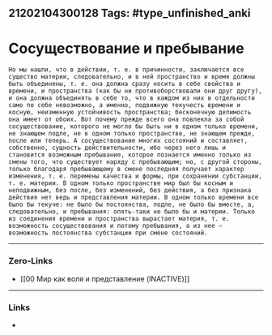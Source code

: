 21202104300128
Tags: #type_unfinished_anki 
---
# Сосуществование и пребывание

    Но мы нашли, что в действии, т. е. в причинности, заключается все существо материи, следовательно, и в ней пространство и время должны быть объединены, т. е. она должна сразу носить в себе свойства и времени, и пространства (как бы ни противоборствовали они друг другу), и она должна объединять в себе то, что в каждом из них в отдельности само по себе невозможно, а именно, подвижную текучесть времени и косную, неизменную устойчивость пространства; бесконечную делимость она имеет от обоих. Вот почему прежде всего она повлекла за собой сосуществование, которого не могло бы быть ни в одном только времени, не знающем подле, не в одном только пространстве, не знающем прежде, после или теперь. А сосуществование многих состояний и составляет, собственно, сущность действительности, ибо через него лишь и становится возможным пребывание, которое познается именно только из смены того, что существует наряду с пребывающим; но, с другой стороны, только благодаря пребывающему в смене последняя получает характер изменения, т. е. перемены качества и формы, при сохранении субстанции, т. е. материи. В одном только пространстве мир был бы косным и неподвижным, без после, без изменений, без действия, а без признака действия нет ведь и представления материи. В одном только времени все было бы текуче: не было бы постоянства, подле, не было бы вместе, а, следовательно, и пребывания: опять-таки не было бы и материи. Только из соединения времени и пространства вырастает материя, т. е. возможность сосуществования и потому пребывания, а из нее — возможность постоянства субстанции при смене состояний.

---
### Zero-Links
- [[00 Мир как воля и представление (INACTIVE)]]
---
### Links
-